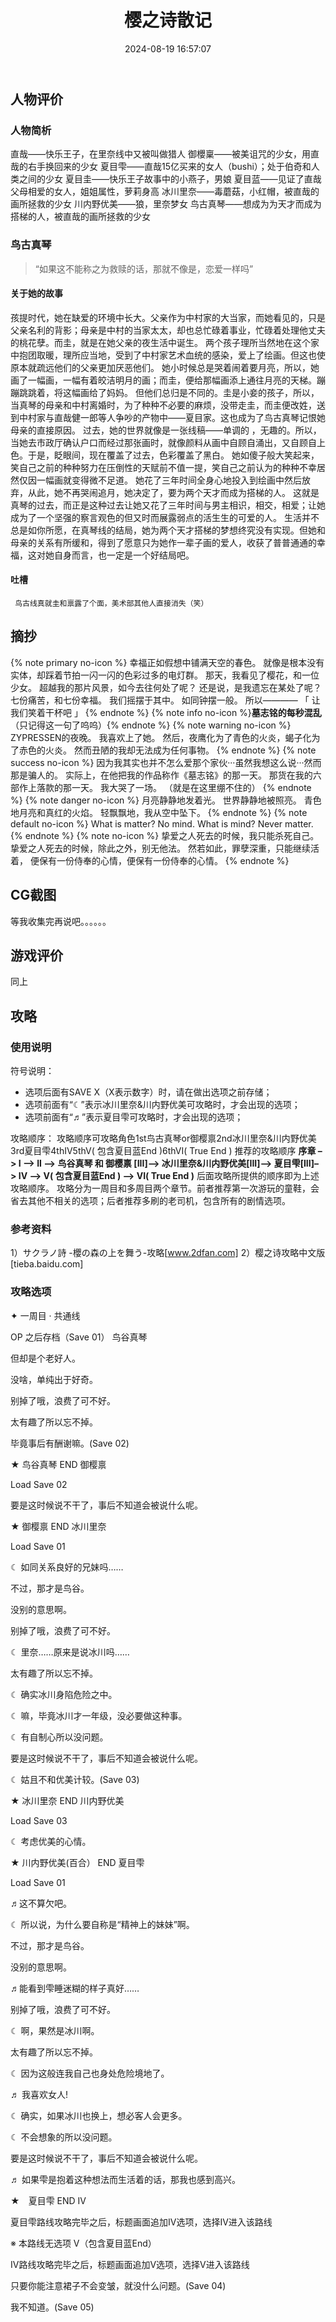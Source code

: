 ﻿---
title: 樱之诗散记
tags:
  - Galgame
  - 二次元
categories:
  - ACG杂谈
mathjax: true
description: 人物评价、句子摘抄、游戏评价、攻略等等，反正挺乱的
abbrlink: 8d36ab1d
date: 2024-08-19 16:57:07
cover: https://www.helloimg.com/i/2025/01/22/6790fe150d906.png
---
## 人物评价
### 人物简析
直哉——快乐王子，在里奈线中又被叫做猎人
御櫻稟——被美诅咒的少女，用直哉的右手换回来的少女
夏目雫——直哉15亿买来的女人（bushi）；处于伯奇和人类之间的少女
夏目圭——快乐王子故事中的小燕子，男娘
夏目蓝——见证了直哉父母相爱的女人，姐姐属性，萝莉身高
冰川里奈——毒蘑菇，小红帽，被直哉的画所拯救的少女
川内野优美——狼，里奈梦女
鸟古真琴——想成为为天才而成为搭梯的人，被直哉的画所拯救的少女
### 鸟古真琴
> “如果这不能称之为救赎的话，那就不像是，恋爱一样吗”
#### 关于她的故事
   孩提时代，她在缺爱的环境中长大。父亲作为中村家的大当家，而她看见的，只是父亲名利的背影；母亲是中村的当家太太，却也总忙碌着事业，忙碌着处理他丈夫的桃花孽。而圭，就是在她父亲的夜生活中诞生。
   两个孩子理所当然地在这个家中抱团取暖，理所应当地，受到了中村家艺术血统的感染，爱上了绘画。但这也使原本就疏远他们的父亲更加厌恶他们。
   她小时候总是哭着闹着要月亮，所以，她画了一幅画，一幅有着皎洁明月的画；而圭，便给那幅画添上通往月亮的天梯。蹦蹦跳跳着，将这幅画给了妈妈。
   但他们总归是不同的。圭是小妾的孩子，所以，当真琴的母亲和中村离婚时，为了种种不必要的麻烦，没带走圭，而圭便改姓，送到中村家与直哉健一郎等人争吵的产物中——夏目家。这也成为了鸟古真琴记恨她母亲的直接原因。
   过去，她的世界就像是一张线稿——单调的 ，无趣的。所以，当她去市政厅确认户口而经过那张画时，就像颜料从画中自顾自涌出，又自顾自上色。于是，眨眼间，现在覆盖了过去，色彩覆盖了黑白。
   她如傻子般大笑起来，笑自己之前的种种努力在压倒性的天赋前不值一提，笑自己之前认为的种种不幸居然仅因一幅画就变得微不足道。
   她花了三年时间全身心地投入到绘画中然后放弃，从此，她不再哭闹追月，她决定了，要为两个天才而成为搭梯的人。
   这就是真琴的过去，而正是这种过去让她又花了三年时间与男主相识，相交，相爱；让她成为了一个坚强的察言观色的但又时而展露弱点的活生生的可爱的人。
  生活并不总是如你所愿，在真琴线的结局，她为两个天才搭梯的梦想终究没有实现。但她和母亲的关系有所缓和，得到了愿意只为她作一辈子画的爱人，收获了普普通通的幸福，这对她自身而言，也一定是一个好结局吧。
#### 吐槽
     鸟古线真就圭和禀露了个面，美术部其他人直接消失（笑）
## 摘抄
{% note primary no-icon %}
幸福正如假想中铺满天空的春色。
就像是根本没有实体，却踩着节拍一闪一闪的色彩过多的电灯群。
那天，我看见了樱花，和一位少女。
超越我的那片风景，如今去往何处了呢？
还是说，是我遗忘在某处了呢？
七份痛苦，和七份幸福。
我们摇摆于其中。
如同钟摆一般。
所以————
「 让我们笑着干杯吧 」
{% endnote %}
{% note info no-icon %}**墓志铭的每秒混乱**（只记得这一句了呜呜）{% endnote %}
{% note warning no-icon %}
ZYPRESSEN的夜晚。
我喜欢上了她。
然后，夜鹰化为了青色的火炎，蝎子化为了赤色的火炎。
然而丑陋的我却无法成为任何事物。
{% endnote %}
{% note success no-icon %}
因为我其实也并不怎么爱那个家伙···虽然我想这么说···然而那是骗人的。
实际上，在他把我的作品称作《墓志铭》的那一天。
那货在我的六部作上落款的那一天。
我大哭了一场。
（就是在这里绷不住的）
{% endnote %}
{% note danger no-icon %}
月亮静静地发着光。
世界静静地被照亮。
青色地月亮和真红的火焰。
轻飘飘地，我从空中坠下。
{% endnote %}
{% note default no-icon %}
What is matter?  No mind.
What is mind?  Never matter.
{% endnote %}
{% note no-icon %}
挚爱之人死去的时候，我只能杀死自己。
挚爱之人死去的时候，除此之外，别无他法。
然若如此，罪孽深重，只能继续活着，
便保有一份侍奉的心情，便保有一份侍奉的心情。
{% endnote %}
## CG截图
   等我收集完再说吧。。。。。。
## 游戏评价
   同上


## 攻略
### 使用说明
符号说明：
- 选项后面有SAVE X（X表示数字）时，请在做出选项之前存储；
- 选项前面有“☾”表示冰川里奈&川内野优美可攻略时，才会出现的选项；
- 选项前面有“♬”表示夏目雫可攻略时，才会出现的选项；

攻略顺序：
攻略顺序可攻略角色1st鸟古真琴or御樱禀2nd冰川里奈&川内野优美3rd夏目雫4thⅠⅤ5thⅤ( 包含夏目蓝End )6thⅤⅠ( True End )
推荐的攻略顺序
**序章 –> I –> II –> 鸟谷真琴 和 御樱禀 [III]–> 冰川里奈&川内野优美[III]–> 夏目雫[III]–> ⅠⅤ –> Ⅴ( 包含夏目蓝End ) –> ⅤⅠ( True End )**
后面攻略所提供的顺序即为上述攻略顺序。
攻略分为一周目和多周目两个章节。前者推荐第一次游玩的童鞋，会省去其他不相关的选项；后者推荐多刷的老司机，包含所有的剧情选项。

### 参考资料
1）サクラノ詩 -櫻の森の上を舞う-攻略[www.2dfan.com]
2）樱之诗攻略中文版[tieba.baidu.com]
### 攻略选项
✦ 一周目 · 共通线

OP 之后存档（Save 01）
鸟谷真琴

但却是个老好人。

没啥，单纯出于好奇。

别掉了哦，浪费了可不好。

太有趣了所以忘不掉。

毕竟事后有酬谢嘛。(Save 02)

★ 鸟谷真琴 END
御樱禀

Load Save 02

要是这时候说不干了，事后不知道会被说什么呢。

★ 御樱禀 END
冰川里奈

Load Save 01

☾ 如同关系良好的兄妹吗……

不过，那才是鸟谷。

没别的意思啊。

别掉了哦，浪费了可不好。

☾ 里奈……原来是说冰川吗……

太有趣了所以忘不掉。

☾ 确实冰川身陷危险之中。

☾ 嘛，毕竟冰川才一年级，没必要做这种事。

☾ 有自制心所以没问题。

要是这时候说不干了，事后不知道会被说什么呢。

☾ 姑且不和优美计较。(Save 03)

★ 冰川里奈 END
川内野优美

Load Save 03

☾ 考虑优美的心情。

★ 川内野优美(百合） END
夏目雫

Load Save 01

♬这不算欠吧。

☾ 所以说，为什么要自称是“精神上的妹妹”啊。

不过，那才是鸟谷。

没别的意思啊。

♬能看到雫睡迷糊的样子真好……

别掉了哦，浪费了可不好。

☾ 啊，果然是冰川啊。

太有趣了所以忘不掉。

☾ 因为这般连我自己也身处危险境地了。

♬ 我喜欢女人!

☾ 确实，如果冰川也换上，想必客人会更多。

☾ 不会想象的所以没问题。

要是这时候说不干了，事后不知道会被说什么呢。

♬ 如果雫是抱着这种想法而生活着的话，那我也感到高兴。

★　夏目雫 END
IV

夏目雫路线攻略完毕之后，标题画面追加ⅠⅤ选项，选择IV进入该路线

※ 本路线无选项
V（包含夏目蓝End）

IV路线攻略完毕之后，标题画面追加Ⅴ选项，选择V进入该路线

只要你能注意裙子不会变皱，就没什么问题。(Save 04)

我不知道。(Save 05)
